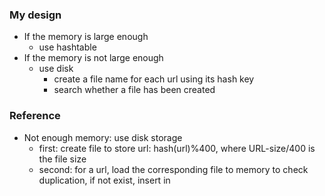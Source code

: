 

### My design
- If the memory is large enough
  - use hashtable
- If the memory is not large enough 
  - use disk
    - create a file name for each url using its hash key
    - search whether a file has been created

### Reference
- Not enough memory: use disk storage
  - first: create file to store url: hash(url)%400, where URL-size/400 is the file size
  - second: for a url, load the corresponding file to memory to check duplication, if not exist, insert in
